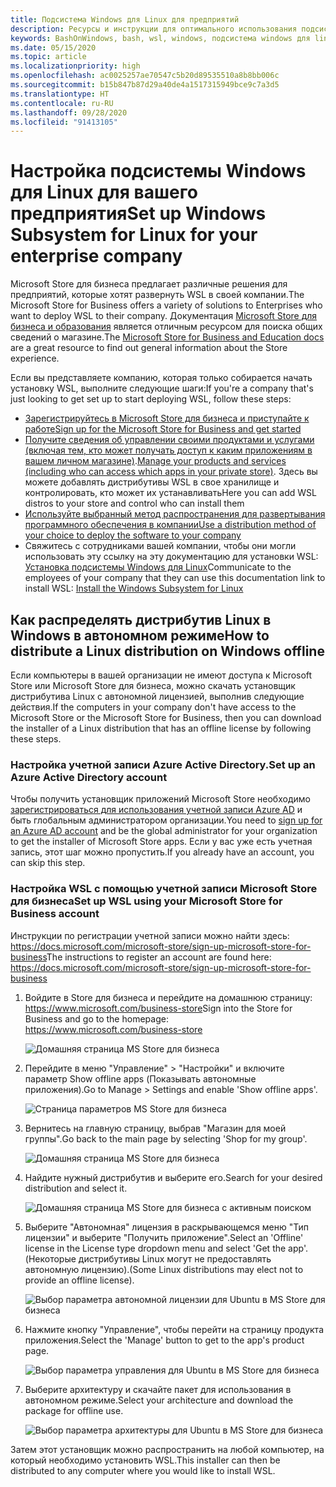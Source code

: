 ```yaml
---
title: Подсистема Windows для Linux для предприятий
description: Ресурсы и инструкции для оптимального использования подсистемы Windows для Linux в корпоративной среде.
keywords: BashOnWindows, bash, wsl, windows, подсистема windows для linux, windowssubsystem, ubuntu, debian, suse, windows 10, корпоративный, развертывание, автономный, упаковка, магазин, распространение, установка, установить
ms.date: 05/15/2020
ms.topic: article
ms.localizationpriority: high
ms.openlocfilehash: ac0025257ae70547c5b20d89535510a8b8bb006c
ms.sourcegitcommit: b15b847b87d29a40de4a1517315949bce9c7a3d5
ms.translationtype: HT
ms.contentlocale: ru-RU
ms.lasthandoff: 09/28/2020
ms.locfileid: "91413105"
---
```

# <a name="set-up-windows-subsystem-for-linux-for-your-enterprise-company"></a><span data-ttu-id="156c9-104">Настройка подсистемы Windows для Linux для вашего предприятия</span><span class="sxs-lookup"><span data-stu-id="156c9-104">Set up Windows Subsystem for Linux for your enterprise company</span></span>

<span data-ttu-id="156c9-105">Microsoft Store для бизнеса предлагает различные решения для предприятий, которые хотят развернуть WSL в своей компании.</span><span class="sxs-lookup"><span data-stu-id="156c9-105">The Microsoft Store for Business offers a variety of solutions to Enterprises who want to deploy WSL to their company.</span></span> <span data-ttu-id="156c9-106">Документация [Microsoft Store для бизнеса и образования](/microsoft-store/) является отличным ресурсом для поиска общих сведений о магазине.</span><span class="sxs-lookup"><span data-stu-id="156c9-106">The [Microsoft Store for Business and Education docs](/microsoft-store/) are a great resource to find out general information about the Store experience.</span></span>

<span data-ttu-id="156c9-107">Если вы представляете компанию, которая только собирается начать установку WSL, выполните следующие шаги:</span><span class="sxs-lookup"><span data-stu-id="156c9-107">If you're a company that's just looking to get set up to start deploying WSL, follow these steps:</span></span>

* [<span data-ttu-id="156c9-108">Зарегистрируйтесь в Microsoft Store для бизнеса и приступайте к работе</span><span class="sxs-lookup"><span data-stu-id="156c9-108">Sign up for the Microsoft Store for Business and get started</span></span>](/microsoft-store/sign-up-microsoft-store-for-business-overview)
* <span data-ttu-id="156c9-109">[Получите сведения об управлении своими продуктами и услугами (включая тем, кто может получать доступ к каким приложениям в вашем личном магазине)](/microsoft-store/manage-apps-microsoft-store-for-business-overview).</span><span class="sxs-lookup"><span data-stu-id="156c9-109">[Manage your products and services (including who can access which apps in your private store)](/microsoft-store/manage-apps-microsoft-store-for-business-overview).</span></span> <span data-ttu-id="156c9-110">Здесь вы можете добавлять дистрибутивы WSL в свое хранилище и контролировать, кто может их устанавливать</span><span class="sxs-lookup"><span data-stu-id="156c9-110">Here you can add WSL distros to your store and control who can install them</span></span>
* [<span data-ttu-id="156c9-111">Используйте выбранный метод распространения для развертывания программного обеспечения в компании</span><span class="sxs-lookup"><span data-stu-id="156c9-111">Use a distribution method of your choice to deploy the software to your company</span></span>](/microsoft-store/distribute-apps-to-your-employees-microsoft-store-for-business)
* <span data-ttu-id="156c9-112">Свяжитесь с сотрудниками вашей компании, чтобы они могли использовать эту ссылку на эту документацию для установки WSL: [Установка подсистемы Windows для Linux](./install-win10.md)</span><span class="sxs-lookup"><span data-stu-id="156c9-112">Communicate to the employees of your company that they can use this documentation link to install WSL: [Install the Windows Subsystem for Linux](./install-win10.md)</span></span>

## <a name="how-to-distribute-a-linux-distribution-on-windows-offline"></a><span data-ttu-id="156c9-113">Как распределять дистрибутив Linux в Windows в автономном режиме</span><span class="sxs-lookup"><span data-stu-id="156c9-113">How to distribute a Linux distribution on Windows offline</span></span>

<span data-ttu-id="156c9-114">Если компьютеры в вашей организации не имеют доступа к Microsoft Store или Microsoft Store для бизнеса, можно скачать установщик дистрибутива Linux с автономной лицензией, выполнив следующие действия.</span><span class="sxs-lookup"><span data-stu-id="156c9-114">If the computers in your company don't have access to the Microsoft Store or the Microsoft Store for Business, then you can download the installer of a Linux distribution that has an offline license by following these steps.</span></span>

### <a name="set-up-an-azure-active-directory-account"></a><span data-ttu-id="156c9-115">Настройка учетной записи Azure Active Directory.</span><span class="sxs-lookup"><span data-stu-id="156c9-115">Set up an Azure Active Directory account</span></span>

<span data-ttu-id="156c9-116">Чтобы получить установщик приложений Microsoft Store необходимо [зарегистрироваться для использования учетной записи Azure AD](/azure/active-directory/fundamentals/sign-up-organization?WT.mc_id=windows-c9-niner) и быть глобальным администратором организации.</span><span class="sxs-lookup"><span data-stu-id="156c9-116">You need to [sign up for an Azure AD account](/azure/active-directory/fundamentals/sign-up-organization?WT.mc_id=windows-c9-niner) and be the global administrator for your organization to get the installer of Microsoft Store apps.</span></span> <span data-ttu-id="156c9-117">Если у вас уже есть учетная запись, этот шаг можно пропустить.</span><span class="sxs-lookup"><span data-stu-id="156c9-117">If you already have an account, you can skip this step.</span></span>

### <a name="set-up-wsl-using-your-microsoft-store-for-business-account"></a><span data-ttu-id="156c9-118">Настройка WSL с помощью учетной записи Microsoft Store для бизнеса</span><span class="sxs-lookup"><span data-stu-id="156c9-118">Set up WSL using your Microsoft Store for Business account</span></span>

<span data-ttu-id="156c9-119">Инструкции по регистрации учетной записи можно найти здесь: https://docs.microsoft.com/microsoft-store/sign-up-microsoft-store-for-business</span><span class="sxs-lookup"><span data-stu-id="156c9-119">The instructions to register an account are found here: https://docs.microsoft.com/microsoft-store/sign-up-microsoft-store-for-business</span></span>

1. <span data-ttu-id="156c9-120">Войдите в Store для бизнеса и перейдите на домашнюю страницу: https://www.microsoft.com/business-store</span><span class="sxs-lookup"><span data-stu-id="156c9-120">Sign into the Store for Business and go to the homepage: https://www.microsoft.com/business-store</span></span>

    ![Домашняя страница MS Store для бизнеса](media/offlineinstallscreens/1-screen.png)

2. <span data-ttu-id="156c9-122">Перейдите в меню "Управление" > "Настройки" и включите параметр Show offline apps (Показывать автономные приложения).</span><span class="sxs-lookup"><span data-stu-id="156c9-122">Go to Manage > Settings and enable 'Show offline apps'.</span></span>

    ![Страница параметров MS Store для бизнеса](media/offlineinstallscreens/2-screen.png)

3. <span data-ttu-id="156c9-124">Вернитесь на главную страницу, выбрав "Магазин для моей группы".</span><span class="sxs-lookup"><span data-stu-id="156c9-124">Go back to the main page by selecting 'Shop for my group'.</span></span>

    ![Домашняя страница MS Store для бизнеса](media/offlineinstallscreens/1-screen.png)

4. <span data-ttu-id="156c9-126">Найдите нужный дистрибутив и выберите его.</span><span class="sxs-lookup"><span data-stu-id="156c9-126">Search for your desired distribution and select it.</span></span>

    ![Домашняя страница MS Store для бизнеса с активным поиском](media/offlineinstallscreens/3-screen.png)

5. <span data-ttu-id="156c9-128">Выберите "Автономная" лицензия в раскрывающемся меню "Тип лицензии" и выберите "Получить приложение".</span><span class="sxs-lookup"><span data-stu-id="156c9-128">Select an 'Offline' license in the License type dropdown menu and select 'Get the app'.</span></span> <span data-ttu-id="156c9-129">(Некоторые дистрибутивы Linux могут не предоставлять автономную лицензию).</span><span class="sxs-lookup"><span data-stu-id="156c9-129">(Some Linux distributions may elect not to provide an offline license).</span></span>

    ![Выбор параметра автономной лицензии для Ubuntu в MS Store для бизнеса](media/offlineinstallscreens/4-screen.png)

6. <span data-ttu-id="156c9-131">Нажмите кнопку "Управление", чтобы перейти на страницу продукта приложения.</span><span class="sxs-lookup"><span data-stu-id="156c9-131">Select the 'Manage' button to get to the app's product page.</span></span>

    ![Выбор параметра управления для Ubuntu в MS Store для бизнеса](media/offlineinstallscreens/5-screen.png)

7. <span data-ttu-id="156c9-133">Выберите архитектуру и скачайте пакет для использования в автономном режиме.</span><span class="sxs-lookup"><span data-stu-id="156c9-133">Select your architecture and download the package for offline use.</span></span>

    ![Выбор параметра архитектуры для Ubuntu в MS Store для бизнеса](media/offlineinstallscreens/6-screen.png)

<span data-ttu-id="156c9-135">Затем этот установщик можно распространить на любой компьютер, на который необходимо установить WSL.</span><span class="sxs-lookup"><span data-stu-id="156c9-135">This installer can then be distributed to any computer where you would like to install WSL.</span></span>
